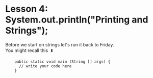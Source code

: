 # Lesson 4: System.out.println("Printing and Strings");
Before we start on strings let's run it back to Friday.\
You might recall this&nbsp; :arrow_down:
  ```public class Main {
      public static void main (String [] args) {
        // write your code here
      }
  ```
  
